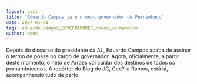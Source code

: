 ```yaml
---
layout: post
title: "Eduardo Campos já é o novo governador de Pernambuco"
date: 2007-01-01
tags: eduardo campos,GOVERNADORES,novos,pernambuco
author: None
---
```

Depois do discurso do presidente da AL, Eduardo Campos acaba de assinar o termo de posse no cargo de governador.
Agora, oficialmente, a partir deste momento, o neto de Arraes vai cuidar dos destinos de todos os pernambucanos.
A repórter do Blog do JC, Cec?lia Ramos, está lá, acompanhando tudo de perto.  